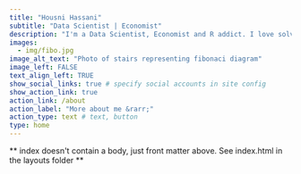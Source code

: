 ```yaml
---
title: "Housni Hassani"
subtitle: "Data Scientist | Economist"
description: "I'm a Data Scientist, Economist and R addict. I love solving real-world challenges with data by translating data into valuable and comprehensive insights."
images:
  - img/fibo.jpg
image_alt_text: "Photo of stairs representing fibonaci diagram"
image_left: FALSE
text_align_left: TRUE
show_social_links: true # specify social accounts in site config
show_action_link: true
action_link: /about
action_label: "More about me &rarr;"
action_type: text # text, button
type: home
---
```


** index doesn't contain a body, just front matter above.
See index.html in the layouts folder **

